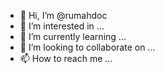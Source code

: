 - 👋 Hi, I’m @rumahdoc
- 👀 I’m interested in ...
- 🌱 I’m currently learning ...
- 💞️ I’m looking to collaborate on ...
- 📫 How to reach me ...

<!---
rumahdoc/rumahdoc is a ✨ special ✨ repository because its `README.md` (this file) appears on your GitHub profile.
You can click the Preview link to take a look at your changes.
--->
